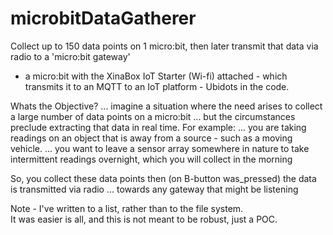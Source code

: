 # microbitDataGatherer
Collect up to 150 data points on 1 micro:bit, then later transmit that data via radio to a 'micro:bit gateway'
- a micro:bit with the XinaBox IoT Starter (Wi-fi) attached - 
which transmits it to an MQTT to an IoT platform - Ubidots in the code.

Whats the Objective?
... imagine a situation where the need arises to collect a large number of data points on a micro:bit
... but the circumstances preclude extracting that data in real time.
For example:
... you are taking readings on an object that is away from a source - such as a moving vehicle.
... you want to leave a sensor array somewhere in nature to take intermittent readings overnight, which you will collect in the morning

So, you collect these data points then (on B-button was_pressed) the data is transmitted via radio
... towards any gateway that might be listening

Note - I've written to a list, rather than to the file system.  
It was easier is all, and this is not meant to be robust, just a POC.
